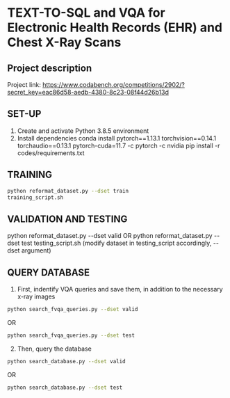 # TEXT-TO-SQL and VQA for Electronic Health Records (EHR) and Chest X-Ray Scans

## Project description

Project link: https://www.codabench.org/competitions/2902/?secret_key=eac86d58-aedb-4380-8c23-08f44d26b13d

## SET-UP

1) Create and activate Python 3.8.5 environment
2) Install dependencies
  conda install pytorch==1.13.1 torchvision==0.14.1 torchaudio==0.13.1 pytorch-cuda=11.7 -c pytorch -c nvidia
  pip install -r codes/requirements.txt

## TRAINING
```sh
python reformat_dataset.py --dset train
training_script.sh
```
## VALIDATION AND TESTING 

python reformat_dataset.py --dset valid OR python reformat_dataset.py --dset test
testing_script.sh (modify dataset in testing_script accordingly, --dset argument)

## QUERY DATABASE 

1) First, indentify VQA queries and save them, in addition to the necessary x-ray images
```sh
python search_fvqa_queries.py --dset valid
```
OR 
```sh
python search_fvqa_queries.py --dset test
```

2) Then, query the database 
```sh
python search_database.py --dset valid
```
OR 
```sh
python search_database.py --dset test
```





